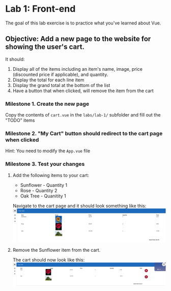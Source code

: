 # Lab 1: Front-end

The goal of this lab exercise is to practice what you've learned about Vue.

## Objective: Add a new page to the website for showing the user's cart.

It should:

1. Display all of the items including an item's name, image, price (discounted price if applicable), and quantity.
2. Display the total for each line item
3. Display the grand total at the bottom of the list
4. Have a button that when clicked, will remove the item from the cart

### Milestone 1. Create the new page

Copy the contents of `cart.vue` in the `labs/lab-1/` subfolder and fill out the "TODO" items

### Milestone 2. "My Cart" button should redirect to the cart page when clicked

Hint: You need to modify the `App.vue` file

### Milestone 3. Test your changes

1. Add the following items to your cart:

   - Sunflower - Quantity 1
   - Rose - Quantity 2
   - Oak Tree - Quanitity 1

   Navigate to the cart page and it should look something like this:
   ![alt text](cart-sample.png)

2. Remove the Sunflower item from the cart.

   The cart should now look like this:
   ![alt text](cart-delete-sample.png)
